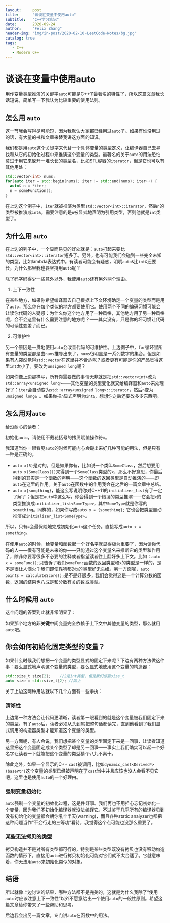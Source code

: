 ```yaml
---
layout:     post
title:      "谈谈在变量中使用auto"
subtitle:   "C++学习笔记"
date:       2020-09-24
author:     "Felix Zhang"
header-img: "img/in-post/2020-02-10-LeetCode-Notes/bg.jpg"
catalog: true
tags:
   - C++
   - Modern C++
---
```

# 谈谈在变量中使用auto

用作变量类型推演的关键字`auto`可能是C++11最著名的特性了，所以这篇文章我长话短说，简单写一下我认为比较重要的使用法则。

## 怎么用 `auto`

这一节我会写得尽可能短，因为我默认大家都已经用过`auto`了。如果有谁没用过的话，有大量的书和文章来替我讲这方面的知识。

我们都是用`auto`这个关键字来代替一个具体变量的类型定义，让编译器自己去寻找和从它的初始化过程中来推演这个变量的类型。最著名的关于`auto`的用法恐怕莫过于用它来躲开一堆长长的类型名，比如STL容器的`iterator`，但是它也可以有其他用处：

~~~C++
std::vector<int> nums;
for(auto iter = std::begin(nums); iter != std::end(nums); iter++) {
  auto& n = *iter;
  n = someFunction();
}
~~~

在上边这个例子中，`iter`就被推演为类型`std::vector<int>::iterator`，然后`n`的类型被推演成`int&`。需要注意的是`n`被显式地声明为引用类型，否则他就是`int`类型了。

## 为什么用 `auto`

在上边的列子中，一个显而易见的好处就是：`auto`打起来要比`std::vector<int>::iterator`短多了。另外，也有可能我们会碰到一些完全未知的类型，比如lambda表达式中。有读者可能会有疑惑，明明`auto&`比`int&`还要长，为什么那里我也要坚持用`auto`呢？

除了码字码得少一些意外以外，我使用`auto`还有另外两个理由。

1. 上下一致性

在某些地方，如果你希望编译器去自己根据上下文环境确定一个变量的类型而是用了`auto`，那么你在每个类似的地方都要使用它。使用两个不同的编码习惯可能会让读你代码的人疑惑：为什么你这个地方用了一种风格，其他地方用了另一种风格呢，会不会这里有什么需要注意的地方呢？——其实没有，只是你的坏习惯让代码的可读性变差了而已。

2. 可维护性

另一个原因是一贯地使用`auto`会改善代码的可维护性。上边例子中，`for`循环里所有变量的类型都是由`nums`推导出来了，`nums`很明显是一系列数字的集合。但是如果有人突然觉得`std::vector`在这里并不合适呢？或者更有可能是你的产品觉得这里`int`太小了，要改为`unsigned long`呢？

如果你像上边那样写，所有你需要做的事情无非就是把`std::vector<int>`改为`std::array<unsigned long>`——其他变量的类型变化就交给编译器和`auto`来处理好了：`iter`会自动变为`std::array<unsigned long>::iterator`，然后`n`变为`unsigned long& `。如果你把`n`显式声明为`int&`，想想你之后还要改多少东西吧。

## 怎么用对`auto`

给没耐心的读者：

初始化`auto`，请使用不戴花括号的拷贝赋值操作符`=`。

我知道当你一眼看见`auto`的时候可能内心会蹦出来好几种可能的用法，但是只有一种是正确的。

* `auto x(5)`是对的，但是如果你有，比如说一个类叫`SomeClass`，然后想要用`auto x(SomeClass())`来得到一个`SomeClass`类型的`x`，那么不好意思，你最后得到的其实是一个函数的声明——这个函数的返回类型是自动推演的——即`auto`在这里的作用。关于`auto`在函数中的作用我会在之后的一篇文章中总结。
* `auto x{somgthing}`，能这么写说明你对C++11的`initializer_list`有了一定了解了；但是在`auto`中这么写，你会得到一个错误的类型推演——它会把`x`的类型推演成`initializer_list<SomeType>`，其中`SomeType`就是你写的`something`。同样的，如果你写成`auto x = {something};` 它也会把类型自动推演成`initializer_list<SomeType>`。

所以，只有`=`会最保险地完成初始化`auto`这个任务。直接写成`auto x = something`。

在使用`auto`的时候，给变量和函数起一个好名字就显得极为重要了，因为读你代码的人——很有可能是未来的你——只能通过这个变量名来推断它的类型和作用了，除非你要写很多不必要的注释或者指望读者往上翻好多上下文。比如：`auto x = someFunc();`只告诉了我们`someFunc`函数的返回类型和`x`的类型是一样的，是不是很让人恼火？我们即使靠猜都对`x`的类型好无头绪。另一方面呢，`auto points = calculateScore();`是不是好很多，我们会觉得这是一个计算分数的函数，返回的结果也八成是和分数有关的数或类型。

## 什么时候用 `auto`

这个问题的答案到此就非常明显了：

如果那个地方的**非关键**中间变量完全依赖于上下文中其他变量的类型，那么就用`auto`吧。

## 你会如何初始化固定类型的变量？

如果什么时候我们想把一个变量的类型显式的固定下来呢？下边有两种方法做这件事：要么显式地声明这个变量的类型，要么显式地使用这个变量的构造器：

~~~C++
std::size_t size{2};	//2是int类型，但是我们想要size_t
auto size = std::size_t{2};	//同上
~~~

关于上边这两种用法就以下几个方面有一些争执：

### 清晰性

上边第一种方法会让代码更清晰，读者第一眼看到的就是这个变量被我们固定下来的类型。有了`auto`后，读者必须从头到尾把整句话都读完，直到他看到了我们显式调用的构造器类型才能知道这个变量的类型。

另一方面呢，有人会说，我们想把某个变量的类型固定下来是一回事，让读者知道这里把这个变量固定成某个类型了却是另一回事——事实上我们确实可以起一个好名字让读者一下就能把这个变量的类型猜个八九不离十。

除此之外，如果一个显示的C++ `cast`被调用，比如`dynamic_cast<Derived*>(basePtr)`这个变量的类型已经被声明在了`cast`当中并且应该也没人会看不见它吧，这里也是使用`auto`的一个好理由。



### 强制变量初始化

`auto`强制一个变量的初始化过程，这是件好事。我们再也不用担心忘记初始化一个变量，因为我们不初始化编译器就没法编译它。不过鉴于几乎所有的编译器见到没有初始化的变量都会朝你吼个半天(warning)，而且各种static analyzer也都把这种问题当作“不会行走的三等功”看待，我觉得这个点可能也没那么重要了。

### 某些无法拷贝的类型

拷贝构造并不是对所有类型都可行的，特别是某些类型既没有拷贝也没有移动构造函数的情形下，直接用`auto`进行拷贝初始化可能对它们就不太合适了。它就意味着，你无法用`auto`来初始化类似的对象。

## 结语

所以就像上边讨论的结果，哪种方法都不是完美的，这就是为什么我除了“使用`auto`时应该注意上下一致性”以外不愿意给出一个使用`auto`的一般性原则。希望这篇文章给你带来了一些帮助和思考。

后边我会出另一篇文章，专门讲`auto`在函数中的用法。

